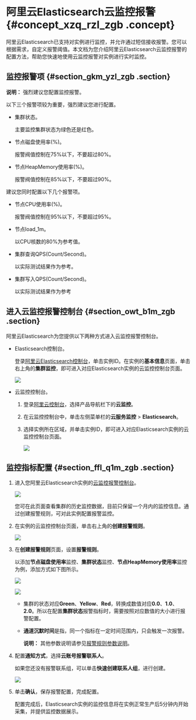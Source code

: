 # 阿里云Elasticsearch云监控报警 {#concept_xzq_rzl_zgb .concept}

阿里云Elasticsearch已支持对实例进行监控，并允许通过短信接收报警。您可以根据需求，自定义报警阈值。本文档为您介绍阿里云Elasticsearch云监控报警的配置方法，帮助您快速地使用云监控报警对实例进行实时监控。

## 监控报警项 {#section_gkm_yzl_zgb .section}

**说明：** 强烈建议您配置监控报警。

以下三个报警项较为重要，强烈建议您进行配置。

-   集群状态。

    主要监控集群状态为绿色还是红色。

-   节点磁盘使用率\(%\)。

    报警阀值控制在75%以下，不要超过80%。

-   节点HeapMemory使用率\(%\)。

    报警阀值控制在85%以下，不要超过90%。


建议您同时配置以下几个报警项。

-   节点CPU使用率\(%\)。

    报警阀值控制在95%以下，不要超过95%。

-   节点load\_1m。

    以CPU核数的80%为参考值。

-   集群查询QPS\(Count/Second\)。

    以实际测试结果作为参考。

-   集群写入QPS\(Count/Second\)。

    以实际测试结果作为参考


## 进入云监控报警控制台 {#section_owt_b1m_zgb .section}

阿里云Elasticsearch为您提供以下两种方式进入云监控报警控制台。

-   Elasticsearch控制台。

    登录[阿里云Elasticsearch控制台](https://elasticsearch.console.aliyun.com/)，单击实例ID。在实例的**基本信息**页面，单击右上角的**集群监控**，即可进入对应Elasticsearch实例的云监控控制台页面。

    ![](http://static-aliyun-doc.oss-cn-hangzhou.aliyuncs.com/assets/img/134321/156111289239982_zh-CN.png)

-   云监控控制台。
    1.  登录[阿里云控制台](https://data.aliyun.com/)，选择产品导航栏下的**云监控**。
    2.  在云监控控制台中，单击左侧菜单栏的**云服务监控** \> **Elasticsearch**。
    3.  选择实例所在区域，并单击实例ID，即可进入对应Elasticsearch实例的云监控控制台页面。

        ![](http://static-aliyun-doc.oss-cn-hangzhou.aliyuncs.com/assets/img/134321/156111289239983_zh-CN.png)


## 监控指标配置 {#section_ffl_q1m_zgb .section}

1.  进入您阿里云Elasticsearch实例的[云监控报警控制台](#section_owt_b1m_zgb)。

    ![](http://static-aliyun-doc.oss-cn-hangzhou.aliyuncs.com/assets/img/134321/156111289349861_zh-CN.png)

    您可在此页面查看集群的历史监控数据，目前只保留一个月内的监控信息。通过创建报警规则，可对此实例配置报警监控。

2.  在实例的云监控控制台页面，单击右上角的**创建报警规则**。

    ![](http://static-aliyun-doc.oss-cn-hangzhou.aliyuncs.com/assets/img/134321/156111289339985_zh-CN.png)

3.  在**创建报警规则**页面，设置**报警规则**。

    以添加**节点磁盘使用率**监控、**集群状态**监控、**节点HeapMemory使用率**监控为例，添加方式如下图所示。

    ![](http://static-aliyun-doc.oss-cn-hangzhou.aliyuncs.com/assets/img/134321/156111289339986_zh-CN.png)

    ![](http://static-aliyun-doc.oss-cn-hangzhou.aliyuncs.com/assets/img/134321/156111289339987_zh-CN.png)

    -   集群的状态对应**Green**、**Yellow**、**Red**，转换成数值对应**0.0**、**1.0**、**2.0**。所以在配置**集群状态**报警指标时，需要按照对应数值的大小进行报警配置。
    -   **通道沉默时间**是指，同一个指标在一定时间范围内，只会触发一次报警。

        **说明：** 其他参数说明请参见[报警规则参数说明](../../../../cn.zh-CN/用户指南/报警服务/报警规则/报警规则参数说明.md#)。

4.  配置**通知方式**，选择**云账号报警联系人**。

    如果您还没有报警联系组，可以单击**快速创建联系人组**，进行创建。

    ![](http://static-aliyun-doc.oss-cn-hangzhou.aliyuncs.com/assets/img/134321/156111289439988_zh-CN.png)

5.  单击**确认**，保存报警配置，完成配置。

    配置完成后，Elasticsearch实例的监控信息将在实例正常生产后5分钟内开始采集，并提供监控数据展示。


